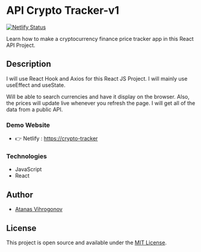 # API Crypto Tracker-v1

[![Netlify Status](https://api.netlify.com/api/v1/badges/1c318e97-6a8b-423d-9a82-98d660bb47e2/deploy-status)](https://app.netlify.com/sites/cryptocurrency-finance-price-tracker/deploys)

Learn how to make a cryptocurrency finance price tracker app in this React API Project.

## Description
I will use React Hook and Axios for this React JS Project. I will mainly use useEffect and useState.

Will be able to search currencies and have it display on the browser. Also, the prices will update live whenever you refresh the page. I will get all of the data from a public API.

### Demo Website
- 👉 Netlify : [https://crypto-tracker](https://cryptocurrency-finance-price-tracker.netlify.app)

### Technologies
- JavaScript
- React

## Author
- [Atanas Vihrogonov](https://avihrogonov.co.uk)

## License
This project is open source and available under the [MIT License](LICENSE).




